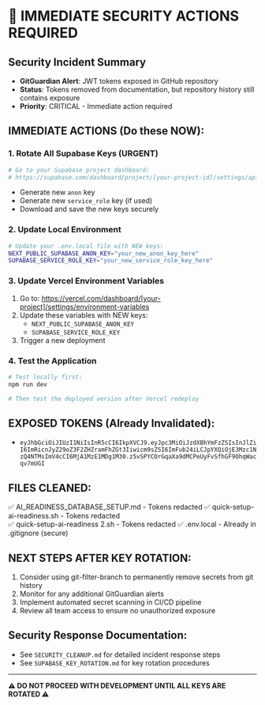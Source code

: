 # 🚨 IMMEDIATE SECURITY ACTIONS REQUIRED

## Security Incident Summary
- **GitGuardian Alert**: JWT tokens exposed in GitHub repository
- **Status**: Tokens removed from documentation, but repository history still contains exposure
- **Priority**: CRITICAL - Immediate action required

## IMMEDIATE ACTIONS (Do these NOW):

### 1. Rotate All Supabase Keys (URGENT)
```bash
# Go to your Supabase project dashboard:
# https://supabase.com/dashboard/project/[your-project-id]/settings/api
```
- Generate new `anon` key
- Generate new `service_role` key (if used)
- Download and save the new keys securely

### 2. Update Local Environment
```bash
# Update your .env.local file with NEW keys:
NEXT_PUBLIC_SUPABASE_ANON_KEY="your_new_anon_key_here"
SUPABASE_SERVICE_ROLE_KEY="your_new_service_role_key_here"
```

### 3. Update Vercel Environment Variables
1. Go to: https://vercel.com/dashboard/[your-project]/settings/environment-variables
2. Update these variables with NEW keys:
   - `NEXT_PUBLIC_SUPABASE_ANON_KEY`
   - `SUPABASE_SERVICE_ROLE_KEY`
3. Trigger a new deployment

### 4. Test the Application
```bash
# Test locally first:
npm run dev

# Then test the deployed version after Vercel redeploy
```

## EXPOSED TOKENS (Already Invalidated):
- `eyJhbGciOiJIUzI1NiIsInR5cCI6IkpXVCJ9.eyJpc3MiOiJzdXBhYmFzZSIsInJlZiI6ImRicnJyZ29oZ3F2ZHZramFhZGt3Iiwicm9sZSI6ImFub24iLCJpYXQiOjE3Mzc1NzQ4NTMsImV4cCI6MjA1MzE1MDg1M30.z5vSPYCOrGqaXa9dMCPeUyFvSfhGF9OhqWacqv7mUGI`

## FILES CLEANED:
✅ AI_READINESS_DATABASE_SETUP.md - Tokens redacted
✅ quick-setup-ai-readiness.sh - Tokens redacted  
✅ quick-setup-ai-readiness 2.sh - Tokens redacted
✅ .env.local - Already in .gitignore (secure)

## NEXT STEPS AFTER KEY ROTATION:
1. Consider using git-filter-branch to permanently remove secrets from git history
2. Monitor for any additional GitGuardian alerts
3. Implement automated secret scanning in CI/CD pipeline
4. Review all team access to ensure no unauthorized exposure

## Security Response Documentation:
- See `SECURITY_CLEANUP.md` for detailed incident response steps
- See `SUPABASE_KEY_ROTATION.md` for key rotation procedures

---
**⚠️ DO NOT PROCEED WITH DEVELOPMENT UNTIL ALL KEYS ARE ROTATED ⚠️**
